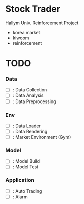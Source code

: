 # Stock Trader

Hallym Univ. Reinforcement Project

- korea market
- kiwoom
- reinforcement

# TODO

### Data

- [ ] : Data Collection
- [ ] : Data Analysis
- [ ] : Data Preprocessing

### Env

- [ ] : Data Loader
- [ ] : Data Rendering
- [ ] : Market Environment (Gym)

### Model

- [ ] : Model Build
- [ ] : Model Test

### Application

- [ ] : Auto Trading
- [ ] : Alarm
